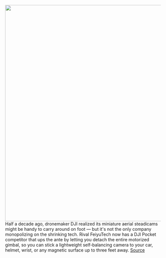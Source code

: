 <img src='https://cdn.vox-cdn.com/thumbor/9AY-rHWxNXpBZH7pgJ24lFcj6kA=/0x0:1390x767/1200x800/filters:focal(622x379:844x601)/cdn.vox-cdn.com/uploads/chorus_image/image/69745437/feiyu_pocket_2s_main_2.0.jpg' width='700px' /><br/>
Half a decade ago, dronemaker DJI realized its miniature aerial steadicams might be handy to carry around on foot — but it's not the only company monopolizing on the shrinking tech. Rival FeiyuTech now has a DJI Pocket competitor that ups the ante by letting you detach the entire motorized gimbal, so you can stick a lightweight self-balancing camera to your car, helmet, wrist, or any magnetic surface up to three feet away.
<a href='https://www.theverge.com/2021/8/18/22631560/feiyutech-pocket-2s-detachable-gimbal-camera'> Source <a/>